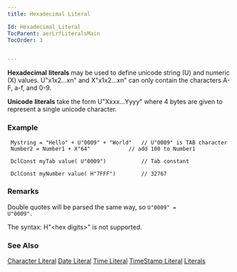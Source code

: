 ```yaml
---
title: Hexadecimal Literal

Id: Hexadecimal_Literal
TocParent: aerLrfLiteralsMain
TocOrder: 3


---
```


**Hexadecimal** **literals** may be used to define unicode string (U) and numeric (X) values. U"x1x2...xn" and X"x1x2…xn" can only contain the characters A-F, a-f, and 0-9. 

**Unicode** **literals** take the form U"Xxxx…Yyyy" where 4 bytes are given to represent a single unicode character. 

### Example
<dl class="Code" />
        
```
 Mystring = "Hello" + U"0009" + "World"   // U"0009" is TAB character
 Number2 = Number1 + X"64"    		  // add 100 to Number1

 DclConst myTab value( U"0009")     	  // Tab constant

 DclConst myNumber value( H"7FFF")        // 32767
```

### Remarks
Double quotes will be parsed the same way, so <code>U"0009" = U"0009".</code>

The syntax: H"&lt;hex digits&gt;" is not supported.

### See Also
[Character Literal](Character_Literal.html)
[Date Literal](Date_Literals.html)
[Time Literal](Time_Literals.html)
[TimeStamp Literal](Timestamp_Literals.html)
[Literals](aerLrfLiteralsMain.html) 
